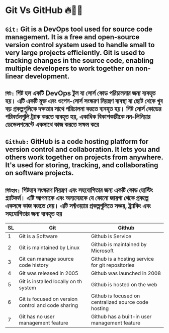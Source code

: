 # Git Vs GitHub 🔥📑📌

## `Git:` Git is a DevOps tool used for source code management. It is a free and open-source version control system used to handle small to very large projects efficiently. Git is used to tracking changes in the source code, enabling multiple developers to work together on non-linear development.

## `গিট:` গিট হল একটি DevOps টুল যা সোর্স কোড পরিচালনার জন্য ব্যবহৃত হয়। এটি একটি মুক্ত এবং ওপেন-সোর্স সংস্করণ নিয়ন্ত্রণ ব্যবস্থা যা ছোট থেকে খুব বড় প্রকল্পগুলিকে দক্ষতার সাথে পরিচালনা করতে ব্যবহৃত হয়। গিট সোর্স কোডের পরিবর্তনগুলি ট্র্যাক করতে ব্যবহৃত হয়, একাধিক বিকাশকারীকে নন-লিনিয়ার ডেভেলপমেন্টে একসাথে কাজ করতে সক্ষম করে

## `Github:` GitHub is a code hosting platform for version control and collaboration. It lets you and others work together on projects from anywhere. It's used for storing, tracking, and collaborating on software projects.

## `গিটহাব:` গিটহাব সংস্করণ নিয়ন্ত্রণ এবং সহযোগিতার জন্য একটি কোড হোস্টিং প্ল্যাটফর্ম। এটি আপনাকে এবং অন্যদেরকে যে কোনো জায়গা থেকে প্রকল্পে একসঙ্গে কাজ করতে দেয়। এটি সফ্টওয়্যার প্রকল্পগুলিতে সঞ্চয়, ট্র্যাকিং এবং সহযোগিতার জন্য ব্যবহৃত হয়

<table>
  <thead>
    <tr>
      <th>SL</th>
       <th>Git</th>
      <th>Github</th>
    </tr>
   </thead>
   <tbody>
     <tr>
       <td>1</td>
       <td>Git is a Software</td>
       <td>Github is Service</td>
     </tr>
     <tr>
       <td>2</td>
       <td>Git is maintained by Linux</td>
       <td>Github is maintained by Microsoft</td>
     </tr>
     <tr>
       <td>3</td>
       <td>Git can manage source code history</td>
       <td>Github is a hosting service for git repositories</td>
     </tr>
     <tr>
        <td>4</td>
       <td>Git was released in 2005</td>
       <td>Github was launched in 2008</td>
     </tr>
     <tr>
        <td>5</td>
       <td>Git is installed locally on th system</td>
       <td>Github is hosted on the web</td>
     </tr>
     <tr>
        <td>6</td>
       <td>Git is focused on version control and code sharing</td>
       <td>Github is focused on centralized source code hosting</td>
     </tr>
      <tr>
        <td>7</td>
       <td>Git has no user management feature</td>
       <td>Github has a built-in user management feature</td>
     </tr>
  </tbody>
</table>
